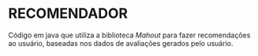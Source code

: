 # RECOMENDADOR
Código em java que utiliza a biblioteca *Mahout* para fazer recomendações ao usuário, baseadas nos dados de avaliações gerados pelo usuário.
